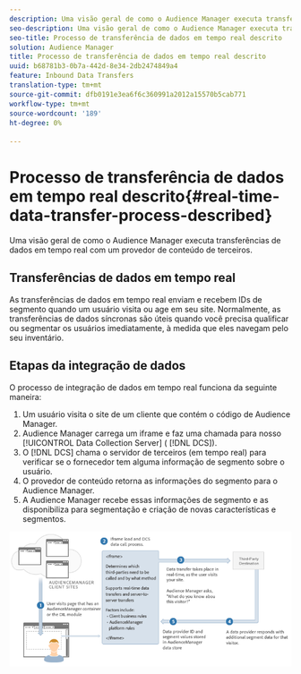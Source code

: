 ```yaml
---
description: Uma visão geral de como o Audience Manager executa transferências de dados em tempo real com um provedor de conteúdo de terceiros.
seo-description: Uma visão geral de como o Audience Manager executa transferências de dados em tempo real com um provedor de conteúdo de terceiros.
seo-title: Processo de transferência de dados em tempo real descrito
solution: Audience Manager
title: Processo de transferência de dados em tempo real descrito
uuid: b68781b3-0b7a-442d-8e34-2db2474849a4
feature: Inbound Data Transfers
translation-type: tm+mt
source-git-commit: dfb0191e3ea6f6c360991a2012a15570b5cab771
workflow-type: tm+mt
source-wordcount: '189'
ht-degree: 0%

---
```



# Processo de transferência de dados em tempo real descrito{#real-time-data-transfer-process-described}

Uma visão geral de como o Audience Manager executa transferências de dados em tempo real com um provedor de conteúdo de terceiros.

<!-- real-time-data-transfer-explained.xml -->

## Transferências de dados em tempo real

As transferências de dados em tempo real enviam e recebem IDs de segmento quando um usuário visita ou age em seu site. Normalmente, as transferências de dados síncronas são úteis quando você precisa qualificar ou segmentar os usuários imediatamente, à medida que eles navegam pelo seu inventário.

## Etapas da integração de dados

O processo de integração de dados em tempo real funciona da seguinte maneira:

1. Um usuário visita o site de um cliente que contém o código de Audience Manager.
1. Audience Manager carrega um iframe e faz uma chamada para nosso [!UICONTROL Data Collection Server] ( [!DNL DCS]).
1. O [!DNL DCS] chama o servidor de terceiros (em tempo real) para verificar se o fornecedor tem alguma informação de segmento sobre o usuário.
1. O provedor de conteúdo retorna as informações do segmento para o Audience Manager.
1. A Audience Manager recebe essas informações de segmento e as disponibiliza para segmentação e criação de novas características e segmentos.

![](assets/rt_reduce70.png)